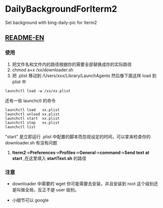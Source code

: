 # DailyBackgroundForIterm2

Set background with bing-daily-pic for Iterm2

## [README-EN](https://github.com/orangex/DailyBackgroundForIterm2/blob/master/README_EN.md)

### 使用

1. 把文件名和文件内的路径根据你的需要全部替换成你的实际路径
2. chmod a+x /xx/downloader.sh
3. 把 .plist 移动到 /Users/xxx/Library/LaunchAgents 然后像下面这样 load 到 plist 中

```
launchctl load -w /xx/xx.plist
```

  还有一些 launchctl 的命令

```
launchctl load   xx.plist
launchctl unload xx.plist
launchctl start  xx.plist
launchctl stop   xx.plist
launchctl list
```

  "start" 是立即运行 .plist 中配置的脚本而忽视设定的时间，可以拿来检查你的 downloader.sh 有没有问题

1. **Iterm2**->**Preferences**->**Profiles**->**General**->**command**->**Send text at start** ,在这里填入 **startText.sh** 的路径

### 注意

- downloader 中需要的 wget 你可能需要去安装，并且安装到 root 这个级别还是叫做全局，反正不是 user 级别。

- 小细节可以 google

